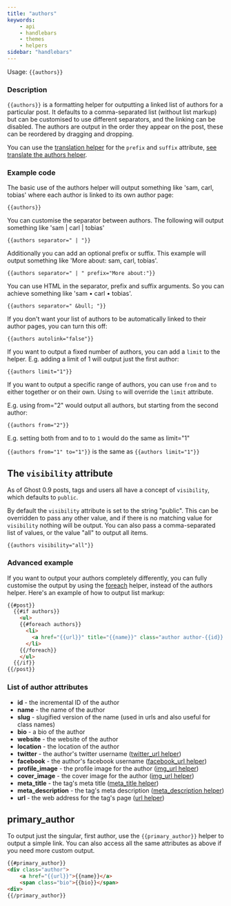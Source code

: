 ```yaml
---
title: "authors"
keywords:
    - api
    - handlebars
    - themes
    - helpers
sidebar: "handlebars"
---
```


Usage: `{{authors}}`

### Description

`{{authors}}` is a formatting helper for outputting a linked list of authors for a particular post. It defaults to a comma-separated list (without list markup) but can be customised to use different separators, and the linking can be disabled. The authors are output in the order they appear on the post, these can be reordered by dragging and dropping.

You can use the [translation helper](/docs/t) for the `prefix` and `suffix` attribute, [see translate the authors helper](/docs/i18n#section-translate-the-prefix-attribute-of-the-tags-or-authors-helper).

### Example code

The basic use of the authors helper will output something like 'sam, carl, tobias' where each author is linked to its own author page:

```
{{authors}}
```

You can customise the separator between authors. The following will output something like 'sam | carl | tobias'

```
{{authors separator=" | "}}
```

Additionally you can add an optional prefix or suffix. This example will output something like 'More about: sam, carl, tobias'.

```
{{authors separator=" | " prefix="More about:"}}
```

You can use HTML in the separator, prefix and suffix arguments. So you can achieve something like 'sam • carl • tobias'.

```
{{authors separator=" &bull; "}}
```

If you don't want your list of authors to be automatically linked to their author pages, you can turn this off:

```
{{authors autolink="false"}}
```

If you want to output a fixed number of authors, you can add a `limit` to the helper. E.g. adding a limit of 1 will output just the first author:

```
{{authors limit="1"}}
```

If you want to output a specific range of authors, you can use `from` and `to` either together or on their own. Using `to` will override the `limit` attribute.

E.g. using from="2" would output all authors, but starting from the second author:

```
{{authors from="2"}}
```

E.g. setting both from and to to `1` would do the same as limit="1"

`{{authors from="1" to="1"}}` is the same as `{{authors limit="1"}}`


## The `visibility` attribute

As of Ghost 0.9 posts, tags and users all have a concept of `visibility`, which defaults to `public`.

By default the `visibility` attribute is set to the string "public". This can be overridden to pass any other value, and if there is no matching value for `visibility` nothing will be output. You can also pass a comma-separated list of values, or the value "all" to output all items.

```
{{authors visibility="all"}}
```

### Advanced example

If you want to output your authors completely differently, you can fully customise the output by using the [foreach](doc:foreach) helper, instead of the authors helper. Here's an example of how to output list markup:

```html
{{#post}}
  {{#if authors}}
    <ul>
    {{#foreach authors}}
      <li>
        <a href="{{url}}" title="{{name}}" class="author author-{{id}} {{slug}}">{{name}}</a>
      </li>
    {{/foreach}}
    </ul>
  {{/if}}
{{/post}}
```

### List of author attributes

* **id** - the incremental ID of the author
* **name** - the name of the author
* **slug** - slugified version of the name (used in urls and also useful for class names)
* **bio** - a bio of the author
* **website** - the website of the author
* **location** - the location of the author
* **twitter** - the author's twitter username ([twitter_url helper](doc:twitter_url))
* **facebook** - the author's facebook username ([facebook_url helper](doc:facebook_url))
* **profile_image** - the profile image for the author ([img_url helper](doc:img_url))
* **cover_image** - the cover image for the author ([img_url helper](doc:img_url))
* **meta_title** - the tag's meta title  ([meta_title helper](doc:meta_title))
* **meta_description** - the tag's meta description ([meta_description helper](doc:meta_description))
* **url** - the web address for the tag's page ([url helper](doc:url))

## primary_author

To output just the singular, first author, use the `{{primary_author}}` helper to output a simple link. You can also access all the same attributes as above if you need more custom output.

```html
{{#primary_author}}
<div class="author">
    <a href="{{url}}">{{name}}</a>
    <span class="bio">{{bio}}</span>
<div>
{{/primary_author}}
```
